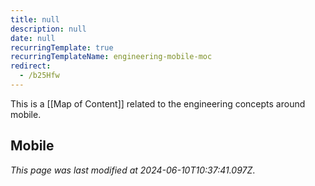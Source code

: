 ```yaml
---
title: null
description: null
date: null
recurringTemplate: true
recurringTemplateName: engineering-mobile-moc
redirect:
  - /b25Hfw
---
```


This is a [[Map of Content]] related to the engineering concepts around mobile.

## Mobile

_This page was last modified at 2024-06-10T10:37:41.097Z_.
